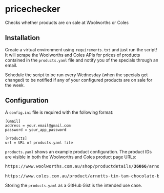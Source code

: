 # pricechecker
Checks whether products are on sale at Woolworths or Coles

## Installation

Create a virtual environment using `requirements.txt` and just run the script! It will scrape the Woolworths and Coles APIs for prices of products contained in the `products.yaml` file and notify you of the specials through an email.

Schedule the script to be run every Wednesday (when the specials get changed) to be notified if any of your configured products are on sale for the week.

## Configuration

A `config.ini` file is required with the following format:

```
[Gmail]
address = your.email@gmail.com
password = your_app_password

[Products]
url = URL of products.yaml file
```


`products.yaml` shows an example product configuration. The product IDs are visible in both the Woolworths and Coles product page URLs:

<pre>
https://www.woolworths.com.au/shop/productdetails/<b>36066</b>/arnott-s-tim-tam-original-chocolate-biscuits

https://www.coles.com.au/product/arnotts-tim-tam-chocolate-biscuits-original-200g-<b>329607</b>
</pre>

Storing the `products.yaml` as a GitHub Gist is the intended use case.